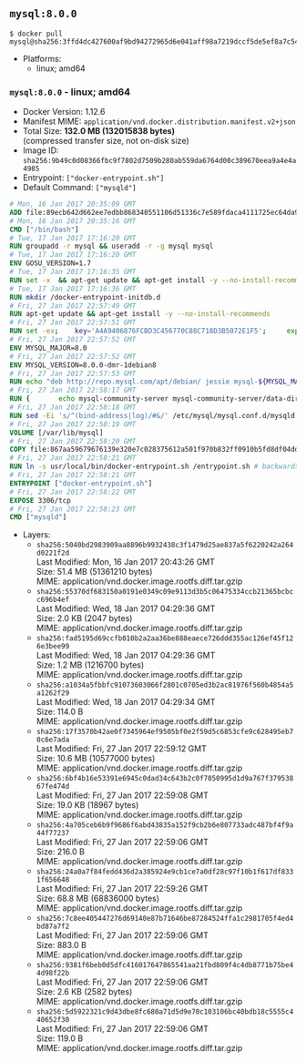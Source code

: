 ## `mysql:8.0.0`

```console
$ docker pull mysql@sha256:3ffd4dc427600af9bd94272965d6e041aff98a7219dccf5de5ef8a7c54269273
```

-	Platforms:
	-	linux; amd64

### `mysql:8.0.0` - linux; amd64

-	Docker Version: 1.12.6
-	Manifest MIME: `application/vnd.docker.distribution.manifest.v2+json`
-	Total Size: **132.0 MB (132015838 bytes)**  
	(compressed transfer size, not on-disk size)
-	Image ID: `sha256:9b49c0d08366fbc9f7802d7509b280ab559da6764d00c389670eea9a4e4a4985`
-	Entrypoint: `["docker-entrypoint.sh"]`
-	Default Command: `["mysqld"]`

```dockerfile
# Mon, 16 Jan 2017 20:35:09 GMT
ADD file:89ecb642d662ee7edbb868340551106d51336c7e589fdaca4111725ec64da957 in / 
# Mon, 16 Jan 2017 20:35:16 GMT
CMD ["/bin/bash"]
# Tue, 17 Jan 2017 17:16:20 GMT
RUN groupadd -r mysql && useradd -r -g mysql mysql
# Tue, 17 Jan 2017 17:16:20 GMT
ENV GOSU_VERSION=1.7
# Tue, 17 Jan 2017 17:16:35 GMT
RUN set -x 	&& apt-get update && apt-get install -y --no-install-recommends ca-certificates wget && rm -rf /var/lib/apt/lists/* 	&& wget -O /usr/local/bin/gosu "https://github.com/tianon/gosu/releases/download/$GOSU_VERSION/gosu-$(dpkg --print-architecture)" 	&& wget -O /usr/local/bin/gosu.asc "https://github.com/tianon/gosu/releases/download/$GOSU_VERSION/gosu-$(dpkg --print-architecture).asc" 	&& export GNUPGHOME="$(mktemp -d)" 	&& gpg --keyserver ha.pool.sks-keyservers.net --recv-keys B42F6819007F00F88E364FD4036A9C25BF357DD4 	&& gpg --batch --verify /usr/local/bin/gosu.asc /usr/local/bin/gosu 	&& rm -r "$GNUPGHOME" /usr/local/bin/gosu.asc 	&& chmod +x /usr/local/bin/gosu 	&& gosu nobody true 	&& apt-get purge -y --auto-remove ca-certificates wget
# Tue, 17 Jan 2017 17:16:36 GMT
RUN mkdir /docker-entrypoint-initdb.d
# Fri, 27 Jan 2017 22:57:49 GMT
RUN apt-get update && apt-get install -y --no-install-recommends 		pwgen 		openssl 		perl 	&& rm -rf /var/lib/apt/lists/*
# Fri, 27 Jan 2017 22:57:51 GMT
RUN set -ex; 	key='A4A9406876FCBD3C456770C88C718D3B5072E1F5'; 	export GNUPGHOME="$(mktemp -d)"; 	gpg --keyserver ha.pool.sks-keyservers.net --recv-keys "$key"; 	gpg --export "$key" > /etc/apt/trusted.gpg.d/mysql.gpg; 	rm -r "$GNUPGHOME"; 	apt-key list > /dev/null
# Fri, 27 Jan 2017 22:57:52 GMT
ENV MYSQL_MAJOR=8.0
# Fri, 27 Jan 2017 22:57:52 GMT
ENV MYSQL_VERSION=8.0.0-dmr-1debian8
# Fri, 27 Jan 2017 22:57:53 GMT
RUN echo "deb http://repo.mysql.com/apt/debian/ jessie mysql-${MYSQL_MAJOR}" > /etc/apt/sources.list.d/mysql.list
# Fri, 27 Jan 2017 22:58:17 GMT
RUN { 		echo mysql-community-server mysql-community-server/data-dir select ''; 		echo mysql-community-server mysql-community-server/root-pass password ''; 		echo mysql-community-server mysql-community-server/re-root-pass password ''; 		echo mysql-community-server mysql-community-server/remove-test-db select false; 	} | debconf-set-selections 	&& apt-get update && apt-get install -y mysql-server="${MYSQL_VERSION}" && rm -rf /var/lib/apt/lists/* 	&& rm -rf /var/lib/mysql && mkdir -p /var/lib/mysql /var/run/mysqld 	&& chown -R mysql:mysql /var/lib/mysql /var/run/mysqld 	&& chmod 777 /var/run/mysqld
# Fri, 27 Jan 2017 22:58:18 GMT
RUN sed -Ei 's/^(bind-address|log)/#&/' /etc/mysql/mysql.conf.d/mysqld.cnf 	&& echo '[mysqld]\nskip-host-cache\nskip-name-resolve' > /etc/mysql/conf.d/docker.cnf
# Fri, 27 Jan 2017 22:58:19 GMT
VOLUME [/var/lib/mysql]
# Fri, 27 Jan 2017 22:58:20 GMT
COPY file:867aa59679676139e320e7c028375612a501f970b832ff0910b5fd8df04dd5f1 in /usr/local/bin/ 
# Fri, 27 Jan 2017 22:58:21 GMT
RUN ln -s usr/local/bin/docker-entrypoint.sh /entrypoint.sh # backwards compat
# Fri, 27 Jan 2017 22:58:21 GMT
ENTRYPOINT ["docker-entrypoint.sh"]
# Fri, 27 Jan 2017 22:58:22 GMT
EXPOSE 3306/tcp
# Fri, 27 Jan 2017 22:58:23 GMT
CMD ["mysqld"]
```

-	Layers:
	-	`sha256:5040bd2983909aa8896b9932438c3f1479d25ae837a5f6220242a264d0221f2d`  
		Last Modified: Mon, 16 Jan 2017 20:43:26 GMT  
		Size: 51.4 MB (51361210 bytes)  
		MIME: application/vnd.docker.image.rootfs.diff.tar.gzip
	-	`sha256:55370df683150a0191e0349c09e9113d3b5c06475334ccb21365bcbcc696b4ef`  
		Last Modified: Wed, 18 Jan 2017 04:29:36 GMT  
		Size: 2.0 KB (2047 bytes)  
		MIME: application/vnd.docker.image.rootfs.diff.tar.gzip
	-	`sha256:fad5195d69ccfb010b2a2aa36be888eaece726ddd355ac126ef45f126e3bee99`  
		Last Modified: Wed, 18 Jan 2017 04:29:36 GMT  
		Size: 1.2 MB (1216700 bytes)  
		MIME: application/vnd.docker.image.rootfs.diff.tar.gzip
	-	`sha256:a1034a5fbbfc91073603066f2801c0705ed3b2ac81976f560b4854a5a1262f29`  
		Last Modified: Wed, 18 Jan 2017 04:29:34 GMT  
		Size: 114.0 B  
		MIME: application/vnd.docker.image.rootfs.diff.tar.gzip
	-	`sha256:17f3570b42ae0f7345964ef9505bf0e2f59d5c6853cfe9c628495eb70c6e7ada`  
		Last Modified: Fri, 27 Jan 2017 22:59:12 GMT  
		Size: 10.6 MB (10577000 bytes)  
		MIME: application/vnd.docker.image.rootfs.diff.tar.gzip
	-	`sha256:6bf4b16e53391e6945c0dad34c643b2c0f7050995d1d9a767f37953867fe474d`  
		Last Modified: Fri, 27 Jan 2017 22:59:08 GMT  
		Size: 19.0 KB (18967 bytes)  
		MIME: application/vnd.docker.image.rootfs.diff.tar.gzip
	-	`sha256:4a705ceb6b9f9686f6abd43835a152f9cb2b6e807733adc487bf4f9a44f77237`  
		Last Modified: Fri, 27 Jan 2017 22:59:06 GMT  
		Size: 216.0 B  
		MIME: application/vnd.docker.image.rootfs.diff.tar.gzip
	-	`sha256:24a0a7f84fedd436d2a385924e9cb1ce7a0df28c97f10b1f617df8331f656648`  
		Last Modified: Fri, 27 Jan 2017 22:59:26 GMT  
		Size: 68.8 MB (68836000 bytes)  
		MIME: application/vnd.docker.image.rootfs.diff.tar.gzip
	-	`sha256:7c8ee405447276d69140e87b71646be87284524ffa1c2981705f4ed4bd87a7f2`  
		Last Modified: Fri, 27 Jan 2017 22:59:06 GMT  
		Size: 883.0 B  
		MIME: application/vnd.docker.image.rootfs.diff.tar.gzip
	-	`sha256:9381f6beb0d5dfc416017647865541aa21fbd809f4c4db8771b75be44d98f22b`  
		Last Modified: Fri, 27 Jan 2017 22:59:06 GMT  
		Size: 2.6 KB (2582 bytes)  
		MIME: application/vnd.docker.image.rootfs.diff.tar.gzip
	-	`sha256:5d5922321c9d43dbe8fc680a71d5d9e70c103106bc40bdb18c5555c440652f30`  
		Last Modified: Fri, 27 Jan 2017 22:59:06 GMT  
		Size: 119.0 B  
		MIME: application/vnd.docker.image.rootfs.diff.tar.gzip
